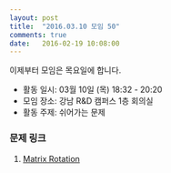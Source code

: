 ```yaml
---
layout: post
title:  "2016.03.10 모임 50"
comments: true
date:   2016-02-19 10:08:00
---
```


이제부터 모임은 목요일에 합니다.<br>

- 활동 일시: 03월 10일 (목) 18:32 - 20:20
- 모임 장소: 강남 R&D 캠퍼스 1층 회의실
- 활동 주제: 쉬어가는 문제
 

### 문제 링크
1. [Matrix Rotation](https://www.hackerrank.com/challenges/matrix-rotation-algo)
